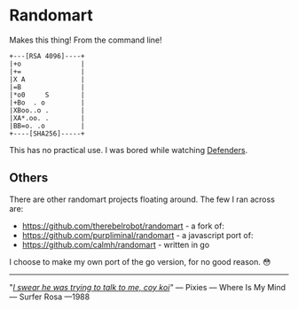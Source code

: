 # Randomart

Makes this thing! From the command line!

```
+---[RSA 4096]----+
|+o               |
|+=               |
|X A              |
|=B               |
|*o0     S        |
|+Bo  . o         |
|XBoo..o .        |
|XA*.oo. .        |
|BB=o. .o         |
+----[SHA256]-----+
```

This has no practical use. I was bored while watching [Defenders][defenders].


## Others

There are other randomart projects floating around. The few I ran across are:

- https://github.com/therebelrobot/randomart - a fork of:
- https://github.com/purpliminal/randomart - a javascript port of:
- https://github.com/calmh/randomart - written in go

I choose to make my own port of the go version, for no good reason. 😳


---
"_[I swear he was trying to talk to me, coy koi][pixies]"_
— Pixies — Where Is My Mind — Surfer Rosa —1988

[defenders]: https://en.wikipedia.org/wiki/The_Defenders_(miniseries)
[pixies]: https://www.youtube.com/watch?v=I_aBmrYChfQ
